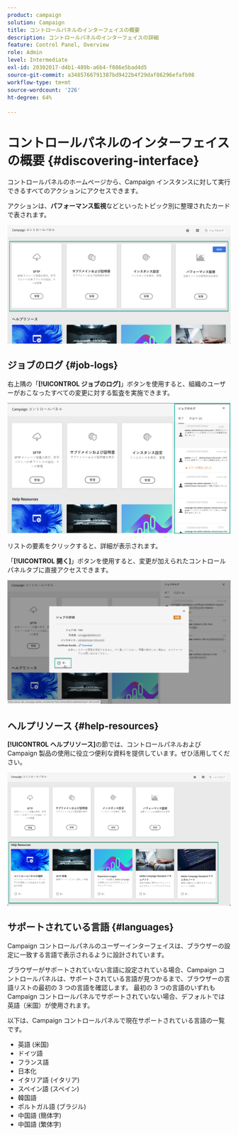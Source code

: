 ```yaml
---
product: campaign
solution: Campaign
title: コントロールパネルのインターフェイスの概要
description: コントロールパネルのインターフェイスの詳細
feature: Control Panel, Overview
role: Admin
level: Intermediate
exl-id: 20302017-d4b1-489b-a6b4-f086e5bad4d5
source-git-commit: a3485766791387bd9422b4f29daf86296efafb98
workflow-type: tm+mt
source-wordcount: '226'
ht-degree: 64%

---
```


# コントロールパネルのインターフェイスの概要 {#discovering-interface}

コントロールパネルのホームページから、Campaign インスタンスに対して実行できるすべてのアクションにアクセスできます。

アクションは、**パフォーマンス監視**&#x200B;などといったトピック別に整理されたカードで表されます。

<!--With upcoming Campaign releases, more topics and cards will be made available.-->

![](assets/control_panel_interface.png)

## ジョブのログ {#job-logs}

右上隅の「**[!UICONTROL ジョブのログ]**」ボタンを使用すると、組織のユーザーがおこなったすべての変更に対する監査を実施できます。

![](assets/control_panel_interface2.png)

リストの要素をクリックすると、詳細が表示されます。

「**[!UICONTROL 開く]**」ボタンを使用すると、変更が加えられたコントロールパネルタブに直接アクセスできます。

![](assets/control_panel_logdetails.png)

## ヘルプリソース {#help-resources}

**[!UICONTROL ヘルプリソース]**&#x200B;の節では、コントロールパネルおよび Campaign 製品の使用に役立つ便利な資料を提供しています。ぜひ活用してください。

![](assets/helpresources.png)

## サポートされている言語 {#languages}

Campaign コントロールパネルのユーザーインターフェイスは、ブラウザーの設定に一致する言語で表示されるように設計されています。

ブラウザーがサポートされていない言語に設定されている場合、Campaign コントロールパネルは、サポートされている言語が見つかるまで、ブラウザーの言語リストの最初の 3 つの言語を確認します。 最初の 3 つの言語のいずれもCampaign コントロールパネルでサポートされていない場合、デフォルトでは英語（米国）が使用されます。

以下は、Campaign コントロールパネルで現在サポートされている言語の一覧です。

* 英語 (米国)
* ドイツ語
* フランス語
* 日本化
* イタリア語 (イタリア)
* スペイン語 (スペイン)
* 韓国語
* ポルトガル語 (ブラジル)
* 中国語 (簡体字)
* 中国語 (繁体字)
